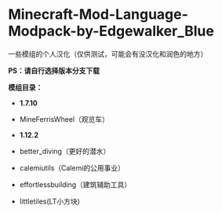 # Minecraft-Mod-Language-Modpack-by-Edgewalker_Blue
一些模组的个人汉化（仅供测试，可能会有没汉化和润色的地方）

**PS：请自行选择版本分支下载**

**模组目录：**
* **1.7.10**
* MineFerrisWheel（观览车）

* **1.12.2**
* better_diving（更好的潜水）
* calemiutils（Calemi的公用事业）
* effortlessbuilding（建筑辅助工具）
* littletiles(LT小方块)
